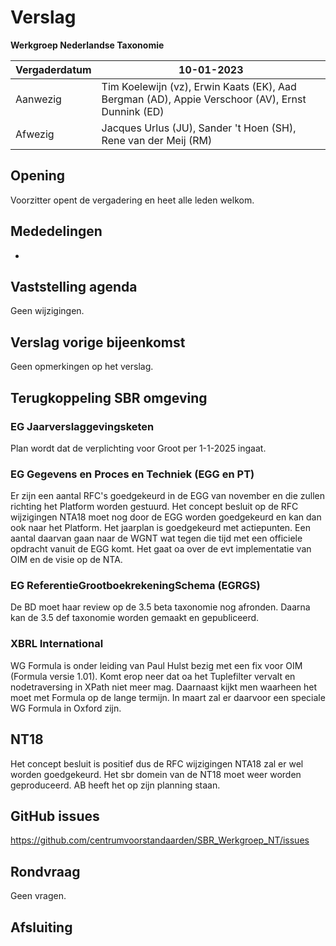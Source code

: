 # Verslag
 **Werkgroep Nederlandse Taxonomie**

| Vergaderdatum | 10-01-2023 |
| --- | --- |
| Aanwezig | Tim Koelewijn (vz), Erwin Kaats (EK), Aad Bergman (AD), Appie Verschoor (AV), Ernst Dunnink (ED)
| Afwezig | Jacques Urlus (JU), Sander 't Hoen (SH), Rene van der Meij (RM)

## Opening
Voorzitter opent de vergadering en heet alle leden welkom.

## Mededelingen
-

## Vaststelling agenda
Geen wijzigingen.

## Verslag vorige bijeenkomst
Geen opmerkingen op het verslag.

## Terugkoppeling SBR omgeving

### EG Jaarverslaggevingsketen
Plan wordt dat de verplichting voor Groot per 1-1-2025 ingaat.

### EG Gegevens en Proces en Techniek (EGG en PT)
Er zijn een aantal RFC's goedgekeurd in de EGG van november en die zullen richting het Platform worden gestuurd. Het concept besluit op de RFC wijzigingen NTA18 moet nog door de EGG worden goedgekeurd en kan dan ook naar het Platform.
Het jaarplan is goedgekeurd met actiepunten. Een aantal daarvan gaan naar de WGNT wat tegen die tijd met een officiele opdracht vanuit de EGG komt. Het gaat oa over de evt implementatie van OIM en de visie op de NTA.

### EG ReferentieGrootboekrekeningSchema (EGRGS)
De BD moet haar review op de 3.5 beta taxonomie nog afronden. Daarna kan de 3.5 def taxonomie worden gemaakt en gepubliceerd.

### XBRL International
WG Formula is onder leiding van Paul Hulst bezig met een fix voor OIM (Formula versie 1.01). Komt erop neer dat oa het Tuplefilter vervalt en nodetraversing in XPath niet meer mag. Daarnaast kijkt men waarheen het moet met Formula op de lange termijn. In maart zal er daarvoor een speciale WG Formula in Oxford zijn.

## NT18
Het concept besluit is positief dus de RFC wijzigingen NTA18 zal er wel worden goedgekeurd.
Het sbr domein van de NT18 moet weer worden geproduceerd. AB heeft het op zijn planning staan.

## GitHub issues 
https://github.com/centrumvoorstandaarden/SBR_Werkgroep_NT/issues

## Rondvraag
Geen vragen.

## Afsluiting
